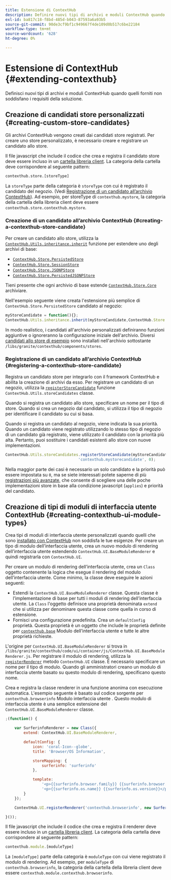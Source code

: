 ```yaml
---
title: Estensione di ContextHub
description: Definire nuovi tipi di archivi e moduli ContextHub quando quelli forniti non soddisfano i requisiti della soluzione
exl-id: ba817c18-f8bd-485d-b043-87593a6a93b5
source-git-commit: 90de3cf9bf1c949667f4de109d0b517c6be22184
workflow-type: tm+mt
source-wordcount: '628'
ht-degree: 0%

---
```


# Estensione di ContextHub {#extending-contexthub}

Definisci nuovi tipi di archivi e moduli ContextHub quando quelli forniti non soddisfano i requisiti della soluzione.

## Creazione di candidati store personalizzati {#creating-custom-store-candidates}

Gli archivi ContextHub vengono creati dai candidati store registrati. Per creare uno store personalizzato, è necessario creare e registrare un candidato allo store.

Il file javascript che include il codice che crea e registra il candidato store deve essere incluso in un [cartella libreria client](/help/implementing/developing/introduction/clientlibs.md). La categoria della cartella deve corrispondere al seguente pattern:

```xml
contexthub.store.[storeType]
```

La `storeType` parte della categoria è `storeType` con cui è registrato il candidato del negozio. (Vedi [Registrazione di un candidato all’archivio ContextHub](#registering-a-contexthub-store-candidate)). Ad esempio, per storeType di `contexthub.mystore`, la categoria della cartella della libreria client deve essere `contexthub.store.contexthub.mystore`.

### Creazione di un candidato all’archivio ContextHub {#creating-a-contexthub-store-candidate}

Per creare un candidato allo store, utilizza la [`ContextHub.Utils.inheritance.inherit`](contexthub-api.md#inherit-child-parent) funzione per estendere uno degli archivi di base:

* [`ContextHub.Store.PersistedStore`](contexthub-api.md#contexthub-store-persistedstore)
* [`ContextHub.Store.SessionStore`](contexthub-api.md#contexthub-store-sessionstore)
* [`ContextHub.Store.JSONPStore`](contexthub-api.md#contexthub-store-jsonpstore)
* [`ContextHub.Store.PersistedJSONPStore`](contexthub-api.md#contexthub-store-persistedjsonpstore)

Tieni presente che ogni archivio di base estende [`ContextHub.Store.Core`](contexthub-api.md#contexthub-store-core) archiviare.

Nell&#39;esempio seguente viene creata l&#39;estensione più semplice di `ContextHub.Store.PersistedStore` candidato al negozio:

```javascript
myStoreCandidate = function(){};
ContextHub.Utils.inheritance.inherit(myStoreCandidate,ContextHub.Store.PersistedStore);
```

In modo realistico, i candidati all&#39;archivio personalizzati definiranno funzioni aggiuntive o ignoreranno la configurazione iniziale dell&#39;archivio. Diversi [candidati allo store di esempio](sample-stores.md) sono installati nell&#39;archivio sottostante `/libs/granite/contexthub/components/stores`.

### Registrazione di un candidato all’archivio ContextHub {#registering-a-contexthub-store-candidate}

Registra un candidato store per integrarlo con il framework ContextHub e abilita la creazione di archivi da esso. Per registrare un candidato di un negozio, utilizza la [`registerStoreCandidate`](contexthub-api.md#registerstorecandidate-store-storetype-priority-applies) funzione `ContextHub.Utils.storeCandidates` classe.

Quando si registra un candidato allo store, specificare un nome per il tipo di store. Quando si crea un negozio dal candidato, si utilizza il tipo di negozio per identificare il candidato su cui si basa.

Quando si registra un candidato al negozio, viene indicata la sua priorità. Quando un candidato viene registrato utilizzando lo stesso tipo di negozio di un candidato già registrato, viene utilizzato il candidato con la priorità più alta. Pertanto, puoi sostituire i candidati esistenti allo store con nuove implementazioni.

```javascript
ContextHub.Utils.storeCandidates.registerStoreCandidate(myStoreCandidate,
                                'contexthub.mystorecandidate', 0);
```

Nella maggior parte dei casi è necessario un solo candidato e la priorità può essere impostata su `0`, ma se siete interessati potete saperne di più [registrazioni più avanzate,](contexthub-api.md#registerstorecandidate-store-storetype-priority-applies) che consente di scegliere una delle poche implementazioni store in base alla condizione javascript (`applies`) e priorità del candidato.

## Creazione di tipi di moduli di interfaccia utente ContextHub {#creating-contexthub-ui-module-types}

Crea tipi di moduli di interfaccia utente personalizzati quando quelli che sono [installato con ContextHub](sample-modules.md) non soddisfa le tue esigenze. Per creare un tipo di modulo dell’interfaccia utente, crea un nuovo modulo di rendering dell’interfaccia utente estendendo `ContextHub.UI.BaseModuleRenderer` e quindi registrarla con `ContextHub.UI`.

Per creare un modulo di rendering dell’interfaccia utente, crea un `Class` oggetto contenente la logica che esegue il rendering del modulo dell’interfaccia utente. Come minimo, la classe deve eseguire le azioni seguenti:

* Estendi la `ContextHub.UI.BaseModuleRenderer` classe. Questa classe è l’implementazione di base per tutti i moduli di rendering dell’interfaccia utente. La `Class` l&#39;oggetto definisce una proprietà denominata `extend` che si utilizza per denominare questa classe come quella in corso di estensione.
* Fornisci una configurazione predefinita. Crea un `defaultConfig` proprietà. Questa proprietà è un oggetto che include le proprietà definite per [`contexthub.base`](sample-modules.md#contexthub-base-ui-module-type) Modulo dell’interfaccia utente e tutte le altre proprietà richieste.

L&#39;origine per `ContextHub.UI.BaseModuleRenderer` si trova in `/libs/granite/contexthub/code/ui/container/js/ContextHub.UI.BaseModuleRenderer.js`.  Per registrare il modulo di rendering, utilizza la [`registerRenderer`](contexthub-api.md#registerrenderer-moduletype-renderer-dontrender) metodo `ContextHub.UI` classe. È necessario specificare un nome per il tipo di modulo. Quando gli amministratori creano un modulo di interfaccia utente basato su questo modulo di rendering, specificano questo nome.

Crea e registra la classe renderer in una funzione anonima con esecuzione automatica. L&#39;esempio seguente è basato sul codice sorgente per `contexthub.browserinfo` Modulo interfaccia utente . Questo modulo di interfaccia utente è una semplice estensione del `ContextHub.UI.BaseModuleRenderer` classe.

```javascript
;(function() {

    var SurferinfoRenderer = new Class({
        extend: ContextHub.UI.BaseModuleRenderer,

        defaultConfig: {
            icon: 'coral-Icon--globe',
            title: 'Browser/OS Information',

            storeMapping: {
                surferinfo: 'surferinfo'
            },

            template:
                '<p>{{surferinfo.browser.family}} {{surferinfo.browser.version}}</p>' +
                '<p>{{surferinfo.os.name}} {{surferinfo.os.version}}</p>'
        }
    });

    ContextHub.UI.registerRenderer('contexthub.browserinfo', new SurferinfoRenderer());

}());
```

Il file javascript che include il codice che crea e registra il renderer deve essere incluso in un [cartella libreria client](/help/implementing/developing/introduction/clientlibs.md). La categoria della cartella deve corrispondere al seguente pattern:

```javascript
contexthub.module.[moduleType]
```

La `[moduleType]` parte della categoria è `moduleType` con cui viene registrato il modulo di rendering. Ad esempio, per `moduleType` di `contexthub.browserinfo`, la categoria della cartella della libreria client deve essere `contexthub.module.contexthub.browserinfo`.
